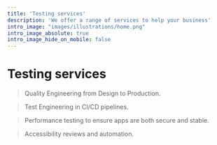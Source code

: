 ```yaml
---
title: 'Testing services'
description: 'We offer a range of services to help your business'
intro_image: "images/illustrations/home.png"
intro_image_absolute: true
intro_image_hide_on_mobile: false
---
```


# Testing services
> Quality Engineering from Design to Production.

> Test Engineering in CI/CD pipelines.

> Performance testing to ensure apps are both secure and stable.

> Accessibility reviews and automation.
